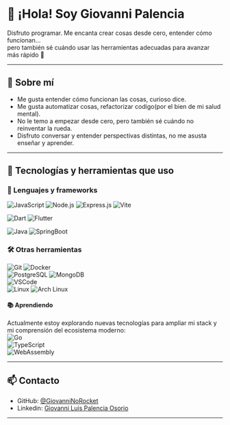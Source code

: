 # 👋 ¡Hola! Soy Giovanni Palencia

Disfruto programar. Me encanta crear cosas desde cero, entender cómo funcionan…  
pero también sé cuándo usar las herramientas adecuadas para avanzar más rápido 🚀

---

## 🧠 Sobre mí

- Me gusta entender cómo funcionan las cosas, curioso dice.
- Me gusta automatizar cosas, refactorizar codigo(por el bien de mi salud mental).
- No le temo a empezar desde cero, pero también sé cuándo no reinventar la rueda.  
- Disfruto conversar y entender perspectivas distintas, no me asusta enseñar y aprender.

---

## 🧰 Tecnologías y herramientas que uso

### 🚀 Lenguajes y frameworks
![JavaScript](https://img.shields.io/badge/-JavaScript-F7DF1E?style=flat&logo=javascript&logoColor=000)
![Node.js](https://img.shields.io/badge/-Node.js-339933?style=flat&logo=node.js&logoColor=fff)
![Express.js](https://img.shields.io/badge/-Express.js-000000?style=flat&logo=express&logoColor=white)
![Vite](https://img.shields.io/badge/-Vite-646CFF?style=flat&logo=vite&logoColor=white)  

![Dart](https://img.shields.io/badge/Dart-0C74B9.svg?logo=dart&logoColor=white)
![Flutter](https://img.shields.io/badge/-Flutter-02569B?style=flat&logo=flutter&logoColor=white)  

![Java](https://img.shields.io/badge/-Java-%23ED8B00?style=flat&logo=openjdk&logoColor=white)
![SpringBoot](https://img.shields.io/badge/-SpringBoot-6DB33F?style=flat&logo=SpringBoot&logoColor=white)

### 🛠️ Otras herramientas

![Git](https://img.shields.io/badge/-Git-F05032?style=flat&logo=git&logoColor=white)
![Docker](https://img.shields.io/badge/-Docker-2496ED?style=flat&logo=docker&logoColor=white)  
![PostgreSQL](https://img.shields.io/badge/-PostgreSQL-4169E1?style=flat&logo=postgresql&logoColor=white) 
![MongoDB](https://img.shields.io/badge/-MongoDB-47A248?style=flat&logo=mongodb&logoColor=white)  
![VSCode](https://img.shields.io/badge/-VS%20Code-007ACC?style=flat&logo=visual-studio-code&logoColor=white)  
![Linux](https://img.shields.io/badge/-Linux-FCC624?style=flat&logo=linux&logoColor=000)
![Arch Linux](https://img.shields.io/badge/-Arch%20Linux-1793D1?style=flat&logo=arch-linux&logoColor=white)

#### 📚 Aprendiendo
Actualmente estoy explorando nuevas tecnologías para ampliar mi stack y mi comprensión del ecosistema moderno:  
![Go](https://img.shields.io/badge/-Go-00ADD8?style=flat&logo=go&logoColor=white)  
![TypeScript](https://img.shields.io/badge/-TypeScript-3178C6?style=flat&logo=typescript&logoColor=white)  
![WebAssembly](https://img.shields.io/badge/-WebAssembly-654FF0?style=flat&logo=webassembly&logoColor=white)

---

## 📫 Contacto

- GitHub: [@GiovanniNoRocket](https://github.com/GiovanniNoRocker)
- Linkedin: [Giovanni Luis Palencia Osorio](https://www.linkedin.com/in/giovanni-luis-palencia-osorio-241943308/)

---

<!-- README generado con estilo 😎 -->
